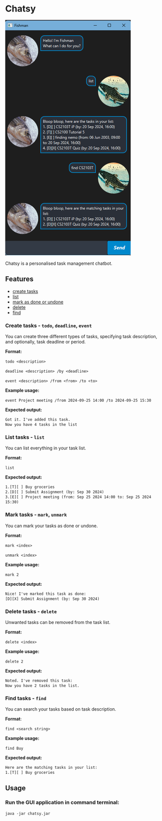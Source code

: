 # Chatsy

![Screenshot of UI](Ui.png)

Chatsy is a personalised task management chatbot.

## Features

- [create tasks](#create-tasks---todo-deadline-event)
- [list](#list-tasks---list)
- [mark as done or undone](#mark-tasks---mark-unmark)
- [delete](#delete-tasks---delete)
- [find](#find-tasks---find)

### Create tasks - `todo`, `deadline`, `event`

You can create three different types of tasks, specifying task description, and optionally, task deadline or period.

**Format:**

`todo <description>`

`deadline <description> /by <deadline>`

`event <description> /from <from> /to <to>`

**Example usage:**

`event Project meeting /from 2024-09-25 14:00 /to 2024-09-25 15:30
`

**Expected output:**

```
Got it. I've added this task.
Now you have 4 tasks in the list
```



### List tasks - `list`

You can list everything in your task list.

**Format:**

`list`

**Expected output:**

```
1.[T][ ] Buy groceries
2.[D][ ] Submit Assignment (by: Sep 30 2024)
3.[E][ ] Project meeting (from: Sep 25 2024 14:00 to: Sep 25 2024 15:30)
```



### Mark tasks - `mark`, `unmark`

You can mark your tasks as done or undone.

**Format:**

`mark <index>`

`unmark <index>`

**Example usage:**

`mark 2`

**Expected output:**

```
Nice! I've marked this task as done:
[D][X] Submit Assignment (by: Sep 30 2024)
```



### Delete tasks - `delete`

Unwanted tasks can be removed from the task list.

**Format:**

`delete <index>`

**Example usage:**

`delete 2`

**Expected output:**

```
Noted. I've removed this task:
Now you have 2 tasks in the list.
```



### Find tasks - `find`

You can search your tasks based on task description.

**Format**:

`find <search string>`

**Example usage:**

`find Buy`

**Expected output:**

```
Here are the matching tasks in your list:
1.[T][ ] Buy groceries
```


## Usage

### Run the GUI application in command terminal:

`java -jar chatsy.jar`